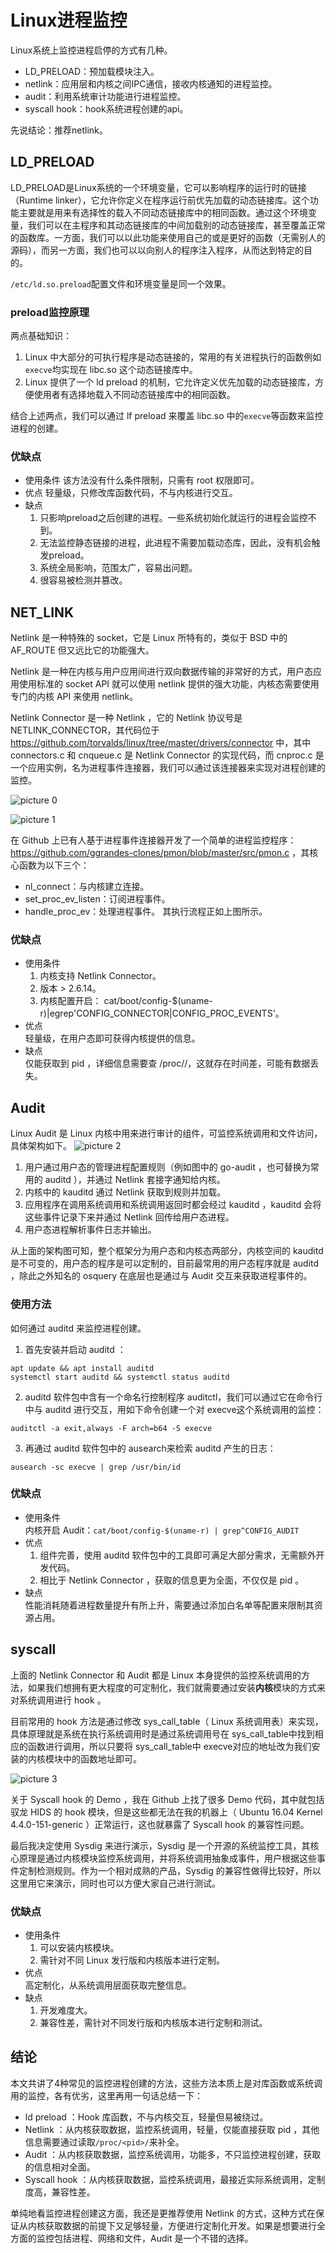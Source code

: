 # Linux进程监控

Linux系统上监控进程启停的方式有几种。
* LD_PRELOAD：预加载模块注入。
* netlink：应用层和内核之间IPC通信，接收内核通知的进程监控。
* audit：利用系统审计功能进行进程监控。
* syscall hook：hook系统进程创建的api。

先说结论：推荐netlink。

## LD_PRELOAD
LD_PRELOAD是Linux系统的一个环境变量，它可以影响程序的运行时的链接（Runtime linker），它允许你定义在程序运行前优先加载的动态链接库。这个功能主要就是用来有选择性的载入不同动态链接库中的相同函数。通过这个环境变量，我们可以在主程序和其动态链接库的中间加载别的动态链接库，甚至覆盖正常的函数库。一方面，我们可以以此功能来使用自己的或是更好的函数（无需别人的源码），而另一方面，我们也可以以向别人的程序注入程序，从而达到特定的目的。

`/etc/ld.so.preload`配置文件和环境变量是同一个效果。

### preload监控原理
两点基础知识：
1. Linux 中大部分的可执行程序是动态链接的，常用的有关进程执行的函数例如`execve`均实现在 libc.so 这个动态链接库中。
2. Linux 提供了一个 ld preload 的机制，它允许定义优先加载的动态链接库，方便使用者有选择地载入不同动态链接库中的相同函数。

结合上述两点，我们可以通过 lf preload 来覆盖 libc.so 中的`execve`等函数来监控进程的创建。

### 优缺点
* 使用条件
  该方法没有什么条件限制，只需有 root 权限即可。
* 优点
  轻量级，只修改库函数代码，不与内核进行交互。
* 缺点
  1. 只影响preload之后创建的进程。一些系统初始化就运行的进程会监控不到。
  2. 无法监控静态链接的进程，此进程不需要加载动态库，因此，没有机会触发preload。
  3. 系统全局影响，范围太广，容易出问题。
  4. 很容易被检测并篡改。

## NET_LINK
Netlink 是一种特殊的 socket，它是 Linux 所特有的，类似于 BSD 中的AF_ROUTE 但又远比它的功能强大。

Netlink 是一种在内核与用户应用间进行双向数据传输的非常好的方式，用户态应用使用标准的 socket API 就可以使用 netlink 提供的强大功能，内核态需要使用专门的内核 API 来使用 netlink。

Netlink Connector 是一种 Netlink ，它的 Netlink 协议号是 NETLINK_CONNECTOR，其代码位于 https://github.com/torvalds/linux/tree/master/drivers/connector 中，其中 connectors.c 和 cnqueue.c 是 Netlink Connector 的实现代码，而 cnproc.c 是一个应用实例，名为进程事件连接器，我们可以通过该连接器来实现对进程创建的监控。

![picture 0](../images/8dc72e0e254436cf6d5af3e9dc6bee8e8922530843e63f4b73f913455582e7c2.png)  

![picture 1](../images/705e4a25900635e154463b0ee1dde87b8b5d5ba6e9f5e205ab5a41c06b573d18.png)  

在 Github 上已有人基于进程事件连接器开发了一个简单的进程监控程序：https://github.com/ggrandes-clones/pmon/blob/master/src/pmon.c ，其核心函数为以下三个：
* nl_connect：与内核建立连接。
* set_proc_ev_listen：订阅进程事件。
* handle_proc_ev：处理进程事件。
其执行流程正如上图所示。

### 优缺点
* 使用条件
  1. 内核支持 Netlink Connector。
  2. 版本 > 2.6.14。
  3. 内核配置开启： cat/boot/config-$(uname-r)|egrep'CONFIG_CONNECTOR|CONFIG_PROC_EVENTS'。
* 优点  
  轻量级，在用户态即可获得内核提供的信息。
* 缺点  
  仅能获取到 pid ，详细信息需要查 /proc/<pid>/，这就存在时间差，可能有数据丢失。

## Audit
Linux Audit 是 Linux 内核中用来进行审计的组件，可监控系统调用和文件访问，具体架构如下。
![picture 2](../images/e196e67c683aa31eb784fa719dec7ba5bc302596b7346c5ef7450e1b355f4f76.png)  

1. 用户通过用户态的管理进程配置规则（例如图中的 go-audit ，也可替换为常用的 auditd ），并通过 Netlink 套接字通知给内核。
2. 内核中的 kauditd 通过 Netlink 获取到规则并加载。
3. 应用程序在调用系统调用和系统调用返回时都会经过 kauditd ，kauditd 会将这些事件记录下来并通过 Netlink 回传给用户态进程。
4. 用户态进程解析事件日志并输出。

从上面的架构图可知，整个框架分为用户态和内核态两部分，内核空间的 kauditd 是不可变的，用户态的程序是可以定制的，目前最常用的用户态程序就是 auditd ，除此之外知名的 osquery 在底层也是通过与 Audit 交互来获取进程事件的。

### 使用方法
如何通过 auditd 来监控进程创建。

1. 首先安装并启动 auditd ：
```
apt update && apt install auditd
systemctl start auditd && systemctl status auditd
```
2. auditd 软件包中含有一个命名行控制程序 auditctl，我们可以通过它在命令行中与 auditd 进行交互，用如下命令创建一个对 execve这个系统调用的监控：  
```
auditctl -a exit,always -F arch=b64 -S execve
```
3. 再通过 auditd 软件包中的 ausearch来检索 auditd 产生的日志：
```
ausearch -sc execve | grep /usr/bin/id
```

### 优缺点
* 使用条件  
  内核开启 Audit：`cat/boot/config-$(uname-r) | grep^CONFIG_AUDIT`
* 优点
  1. 组件完善，使用 auditd 软件包中的工具即可满足大部分需求，无需额外开发代码。
  2. 相比于 Netlink Connector ，获取的信息更为全面，不仅仅是 pid 。
* 缺点  
  性能消耗随着进程数量提升有所上升，需要通过添加白名单等配置来限制其资源占用。

## syscall
上面的 Netlink Connector 和 Audit 都是 Linux 本身提供的监控系统调用的方法，如果我们想拥有更大程度的可定制化，我们就需要通过安装**内核**模块的方式来对系统调用进行 hook 。

目前常用的 hook 方法是通过修改 sys_call_table（ Linux 系统调用表）来实现，具体原理就是系统在执行系统调用时是通过系统调用号在 sys_call_table中找到相应的函数进行调用，所以只要将 sys_call_table中 execve对应的地址改为我们安装的内核模块中的函数地址即可。

![picture 3](../images/883af1975fe137b2334a45bc184b9d84a6c5933fd865f4ee7f40c5053168542d.png)  


关于 Syscall hook 的 Demo ，我在 Github 上找了很多 Demo 代码，其中就包括驭龙 HIDS 的 hook 模块，但是这些都无法在我的机器上（ Ubuntu 16.04 Kernel 4.4.0-151-generic ）正常运行，这也就暴露了 Syscall hook 的兼容性问题。

最后我决定使用 Sysdig 来进行演示，Sysdig 是一个开源的系统监控工具，其核心原理是通过内核模块监控系统调用，并将系统调用抽象成事件，用户根据这些事件定制检测规则。作为一个相对成熟的产品，Sysdig 的兼容性做得比较好，所以这里用它来演示，同时也可以方便大家自己进行测试。

### 优缺点
* 使用条件
  1. 可以安装内核模块。
  2. 需针对不同 Linux 发行版和内核版本进行定制。
* 优点  
  高定制化，从系统调用层面获取完整信息。
* 缺点
  1. 开发难度大。
  2. 兼容性差，需针对不同发行版和内核版本进行定制和测试。
   
## 结论
本文共讲了4种常见的监控进程创建的方法，这些方法本质上是对库函数或系统调用的监控，各有优劣，这里再用一句话总结一下：
* ld preload ：Hook 库函数，不与内核交互，轻量但易被绕过。
* Netlink ：从内核获取数据，监控系统调用，轻量，仅能直接获取 pid ，其他信息需要通过读取`/proc/<pid>/`来补全。
* Audit ：从内核获取数据，监控系统调用，功能多，不只监控进程创建，获取的信息相对全面。
* Syscall hook ：从内核获取数据，监控系统调用，最接近实际系统调用，定制度高，兼容性差。

单纯地看监控进程创建这方面，我还是更推荐使用 Netlink 的方式，这种方式在保证从内核获取数据的前提下又足够轻量，方便进行定制化开发。如果是想要进行全方面的监控包括进程、网络和文件，Audit 是一个不错的选择。